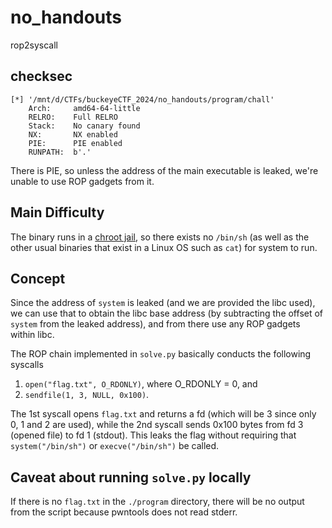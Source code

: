 # no_handouts

rop2syscall

## checksec

```
[*] '/mnt/d/CTFs/buckeyeCTF_2024/no_handouts/program/chall'
    Arch:     amd64-64-little
    RELRO:    Full RELRO
    Stack:    No canary found
    NX:       NX enabled
    PIE:      PIE enabled
    RUNPATH:  b'.'
```

There is PIE, so unless the address of the main executable is leaked, we're unable to use ROP gadgets from it. 

## Main Difficulty

The binary runs in a [chroot jail](https://phoenixnap.com/kb/chroot-jail), so there exists no `/bin/sh` (as well as the other usual binaries that exist in a Linux OS such as `cat`) for system to run. 

## Concept

Since the address of `system` is leaked (and we are provided the libc used), we can use that to obtain the libc base address (by subtracting the offset of `system` from the leaked address), and from there use any ROP gadgets within libc. 

The ROP chain implemented in `solve.py` basically conducts the following syscalls
1. `open("flag.txt", O_RDONLY)`, where O_RDONLY = 0, and
2. `sendfile(1, 3, NULL, 0x100)`. 

The 1st syscall opens `flag.txt` and returns a fd (which will be 3 since only 0, 1 and 2 are used), while the 2nd syscall sends 0x100 bytes from fd 3 (opened file) to fd 1 (stdout). This leaks the flag without requiring that `system("/bin/sh")` or `execve("/bin/sh")` be called. 

## Caveat about running `solve.py` locally

If there is no `flag.txt` in the `./program` directory, there will be no output from the script because pwntools does not read stderr. 